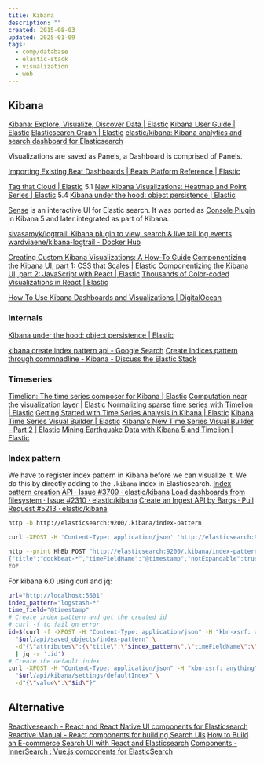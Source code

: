 ```yaml
---
title: Kibana
description: ""
created: 2015-08-03
updated: 2025-01-09
tags:
  - comp/database
  - elastic-stack
  - visualization
  - web
---
```


## Kibana

[Kibana: Explore, Visualize, Discover Data | Elastic](https://www.elastic.co/products/kibana)
[Kibana User Guide | Elastic](https://www.elastic.co/guide/en/kibana/current/index.html)
[Elasticsearch Graph | Elastic](https://www.elastic.co/guide/en/graph/current/index.html)
[elastic/kibana: Kibana analytics and search dashboard for Elasticsearch](https://github.com/elastic/kibana)

Visualizations are saved as Panels, a Dashboard is comprised of Panels.

[Importing Existing Beat Dashboards | Beats Platform Reference | Elastic](https://www.elastic.co/guide/en/beats/libbeat/current/import-dashboards.html)

[Tag that Cloud | Elastic](https://www.elastic.co/blog/tag-that-cloud-a-new-visualization-in-kibana) 5.1
[New Kibana Visualizations: Heatmap and Point Series | Elastic](https://www.elastic.co/blog/awesome-new-kibana-visualizations-heatmap-and-point-series) 5.4
[Kibana under the hood: object persistence | Elastic](https://www.elastic.co/blog/kibana-under-the-hood-object-persistence)

[Sense](https://www.elastic.co/guide/en/sense/current/index.html) is an interactive UI for Elastic search. It was ported as [Console Plugin](https://www.elastic.co/guide/en/kibana/5.0/console-kibana.html) in Kibana 5 and later integrated as part of Kibana.

[sivasamyk/logtrail: Kibana plugin to view, search & live tail log events](https://github.com/sivasamyk/logtrail)
[wardviaene/kibana-logtrail - Docker Hub](https://hub.docker.com/r/wardviaene/kibana-logtrail/)

[Creating Custom Kibana Visualizations: A How-To Guide](https://logz.io/blog/kibana-visualizations/)
[Componentizing the Kibana UI, part 1: CSS that Scales | Elastic](https://www.elastic.co/blog/componentizing-the-kibana-ui-css-that-scales)
[Componentizing the Kibana UI, part 2: JavaScript with React | Elastic](https://www.elastic.co/blog/componentizing-the-kibana-ui-writing-javascript-with-react)
[Thousands of Color-coded Visualizations in React | Elastic](https://www.elastic.co/blog/color-coded-visualizations-react)

[How To Use Kibana Dashboards and Visualizations | DigitalOcean](https://www.digitalocean.com/community/tutorials/how-to-use-kibana-dashboards-and-visualizations)

### Internals

[Kibana under the hood: object persistence | Elastic](https://www.elastic.co/blog/kibana-under-the-hood-object-persistence)

[kibana create index pattern api - Google Search](https://www.google.com.hk/search?newwindow=1&q=kibana+create+index+pattern+api&oq=kibana+add+index+pattern+curl&gs_l=psy-ab.3.1.0i71k1l4.0.0.0.3975.0.0.0.0.0.0.0.0..0.0....0...1..64.psy-ab..0.0.0.Df3C3GI4j1g)
[Create Indices pattern through commnadline - Kibana - Discuss the Elastic Stack](https://discuss.elastic.co/t/create-indices-pattern-through-commnadline/54180)

### Timeseries

[Timelion: The time series composer for Kibana | Elastic](https://www.elastic.co/blog/timelion-timeline)
[Computation near the visualization layer | Elastic](https://www.elastic.co/blog/computation-near-the-visualization-layer)
[Normalizing sparse time series with Timelion | Elastic](https://www.elastic.co/blog/sparse-timeseries-and-timelion)
[Getting Started with Time Series Analysis in Kibana | Elastic](https://www.elastic.co/blog/timelion-tutorial-from-zero-to-hero)
[Kibana Time Series Visual Builder | Elastic](https://www.elastic.co/blog/master-time-with-kibanas-new-time-series-visual-builder)
[Kibana's New Time Series Visual Builder - Part 2 | Elastic](https://www.elastic.co/blog/kibanas-new-time-series-visual-builder-part-2)
[Mining Earthquake Data with Kibana 5 and Timelion | Elastic](https://www.elastic.co/blog/mining-earthquake-data-with-kibana-5-and-timelion)

### Index pattern

We have to register index pattern in Kibana before we can visualize it.
We do this by directly adding to the `.kibana` index in Elasticsearch.
[Index pattern creation API · Issue #3709 · elastic/kibana](https://github.com/elastic/kibana/issues/3709#issuecomment-324877479)
[Load dashboards from filesystem · Issue #2310 · elastic/kibana](https://github.com/elastic/kibana/issues/2310)
[Create an Ingest API by Bargs · Pull Request #5213 · elastic/kibana](https://github.com/elastic/kibana/pull/5213)

```sh
http -b http://elasticsearch:9200/.kibana/index-pattern

curl -XPOST -H 'Content-Type: application/json' 'http://elasticsearch:9200/.kibana/index-pattern/filebeat-*' -d'{"title":"filebeat-*","timeFieldName":"@timestamp","notExpandable":true}'

http --print HhBb POST "http://elasticsearch:9200/.kibana/index-pattern/dockbeat-*" << EOF
{"title":"dockbeat-*","timeFieldName":"@timestamp","notExpandable":true}
EOF
```

For kibana 6.0 using curl and jq:

```sh
url="http://localhost:5601"
index_pattern="logstash-*"
time_field="@timestamp"
# Create index pattern and get the created id
# curl -f to fail on error
id=$(curl -f -XPOST -H "Content-Type: application/json" -H "kbn-xsrf: anything" \
  "$url/api/saved_objects/index-pattern" \
  -d"{\"attributes\":{\"title\":\"$index_pattern\",\"timeFieldName\":\"$time_field\"}}" \
  | jq -r '.id')
# Create the default index
curl -XPOST -H "Content-Type: application/json" -H "kbn-xsrf: anything" \
  "$url/api/kibana/settings/defaultIndex" \
  -d"{\"value\":\"$id\"}"
```

## Alternative

[Reactivesearch - React and React Native UI components for Elasticsearch](https://opensource.appbase.io/reactivesearch/)
[Reactive Manual - React components for building Search UIs](https://opensource.appbase.io/reactive-manual/)
[How to Build an E-commerce Search UI with React and Elasticsearch](https://codeburst.io/how-to-build-an-e-commerce-search-ui-with-react-and-elasticsearch-a581c823b2c3)
[Components - InnerSearch : Vue.js components for ElasticSearch](https://innersearch.github.io/vue-innersearch/#/)
